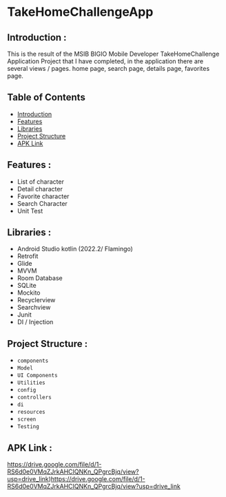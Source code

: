 # TakeHomeChallengeApp

## <a name="introduction"></a> Introduction :
This is the result of the MSIB BIGIO Mobile Developer TakeHomeChallenge Application Project that I have completed, in the application there are several views / pages. home page, search page, details page, favorites page.

## Table of Contents

- [Introduction](#introduction)
- [Features](#features)
- [Libraries](#libraries)
- [Project Structure](#project-structures)
- [APK Link](#apk-link)

## <a name="features"></a> Features :
- List of character
- Detail character
- Favorite character
- Search Character
- Unit Test


## <a name="libraries"></a> Libraries :
- Android Studio kotlin (2022.2/ Flamingo)
- Retrofit
- Glide
- MVVM
- Room Database
- SQLite
- Mockito
- Recyclerview
- Searchview
- Junit
- DI / Injection

## <a name="project-structures"></a> Project Structure :
* `components`
* `Model`
* `UI Components`
* `Utilities`
* `config`
* `controllers`
* `di`
* `resources`
* `screen`
* `Testing`


## <a name="apk-link"></a> APK Link :
https://drive.google.com/file/d/1-RS6d0e0VMqZJrkAHCIQNKn_QPgrcBjq/view?usp=drive_link)https://drive.google.com/file/d/1-RS6d0e0VMqZJrkAHCIQNKn_QPgrcBjq/view?usp=drive_link
